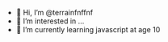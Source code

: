 - 👋 Hi, I’m @terrainfnffnf
- 👀 I’m interested in ...
- 🌱 I’m currently learning javascript at age 10

<!---
terrainfnffnf/terrainfnffnf is a ✨ special ✨ repository because its `README.md` (this file) appears on your GitHub profile.
You can click the Preview link to take a look at your changes.
--->
